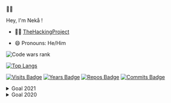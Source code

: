 👋🏻

Hey, I'm Nekå !

- 👨‍🎓 <a href="https://www.thehackingproject.org/">TheHackingProject</a>
<!--
<img src="https://raw.githubusercontent.com/Nekall/Nekall/main/img/profile-photo.png" style="max-width:100%;" height="50">

- 🧠 My techs : 
<img src="https://raw.githubusercontent.com/Nekall/Nekall/main/img/html.png" style="max-width:100%;" height="30">
<img src="https://raw.githubusercontent.com/Nekall/Nekall/main/img/css.png" style="max-width:100%;" height="30">
<img src="https://raw.githubusercontent.com/Nekall/Nekall/main/img/npm.png" style="max-width:100%;" height="30">
<img src="https://raw.githubusercontent.com/Nekall/Nekall/main/img/heroku.png" style="max-width:100%;" height="30">
<img src="https://raw.githubusercontent.com/Nekall/Nekall/main/img/react.png" style="max-width:100%;" height="30">
<img src="https://raw.githubusercontent.com/Nekall/Nekall/main/img/insomnia.png" style="max-width:100%;" height="30">
<img src="https://raw.githubusercontent.com/Nekall/Nekall/main/img/javascript.png" style="max-width:100%;" height="30">
<img src="https://raw.githubusercontent.com/Nekall/Nekall/main/img/ruby.png" style="max-width:100%;" height="30">
<img src="https://raw.githubusercontent.com/Nekall/Nekall/main/img/ror.png" style="max-width:100%;" height="30">
-->
- 😄 Pronouns: He/Him
<img src="https://www.codewars.com/users/Nek%C3%A5/badges/small" alt="Code wars rank">

[![Top Langs](https://github-readme-stats.vercel.app/api/top-langs/?username=nekall&layout=compact&title_color=333&text_color=777)]()

[![Visits Badge](https://badges.pufler.dev/visits/nekall/nekall?style=flat-square&color=black&logo=github&a=0)](https://badges.pufler.dev)
[![Years Badge](https://badges.pufler.dev/years/nekall?style=flat-square&color=black&logo=github&a=0)](https://badges.pufler.dev)
[![Repos Badge](https://badges.pufler.dev/repos/nekall?style=flat-square&color=black&logo=github&a=0)](https://badges.pufler.dev)
[![Commits Badge](https://badges.pufler.dev/commits/monthly/nekall?style=flat-square&color=black&logo=github&a=0)](https://badges.pufler.dev)


<details close>
<summary>Goal 2021</summary>
<br>
Become a developer.
And more...
</details>

<details close>
<br>
<summary>Goal 2020</summary>
Covided.
</details>
